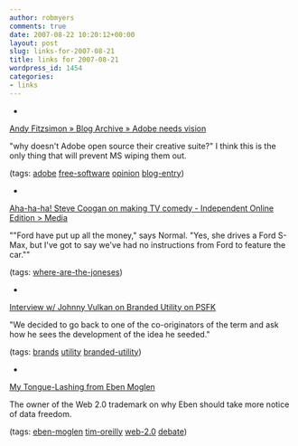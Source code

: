 ```yaml
---
author: robmyers
comments: true
date: 2007-08-22 10:20:12+00:00
layout: post
slug: links-for-2007-08-21
title: links for 2007-08-21
wordpress_id: 1454
categories:
- links
---
```


  

  *   


[Andy Fitzsimon » Blog Archive » Adobe needs vision](http://andy.brisgeek.com/archives/62)

  


"why doesn't Adobe open source their creative suite?" I think this is the only thing that will prevent MS wiping them out.

  


(tags: [adobe](http://del.icio.us/robmyers/adobe) [free-software](http://del.icio.us/robmyers/free-software) [opinion](http://del.icio.us/robmyers/opinion) [blog-entry](http://del.icio.us/robmyers/blog-entry))

  

  

  *   


[Aha-ha-ha! Steve Coogan on making TV comedy - Independent Online Edition > Media](http://news.independent.co.uk/media/article2859337.ece)

  


""Ford have put up all the money," says Normal. "Yes, she drives a Ford S-Max, but I've got to say we've had no instructions from Ford to feature the car.""

  


(tags: [where-are-the-joneses](http://del.icio.us/robmyers/where-are-the-joneses))

  

  

  *   


[Interview w/ Johnny Vulkan on Branded Utility on PSFK](http://www.psfk.com/2007/08/interview-w-johnny-vulcan-on-branded-utility.html)

  


"We decided to go back to one of the co-originators of the term and ask how he sees the development of the idea he seeded."

  


(tags: [brands](http://del.icio.us/robmyers/brands) [utility](http://del.icio.us/robmyers/utility) [branded-utility](http://del.icio.us/robmyers/branded-utility))

  

  

  *   


[My Tongue-Lashing from Eben Moglen](http://radar.oreilly.com/archives/2007/08/my_tonguelashin.html#comments)

  


The owner of the Web 2.0 trademark on why Eben should take more notice of data freedom.

  


(tags: [eben-moglen](http://del.icio.us/robmyers/eben-moglen) [tim-oreilly](http://del.icio.us/robmyers/tim-oreilly) [web-2.0](http://del.icio.us/robmyers/web-2.0) [debate](http://del.icio.us/robmyers/debate))

  

  
  


